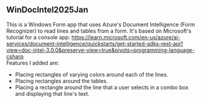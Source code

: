 ## WinDocIntel2025Jan
This is a Windows Form app that uses Azure's Document Intelligence (Form Recognizer) to read lines and tables from a form.  It's based on Microsoft's tutorial for a console app: https://learn.microsoft.com/en-us/azure/ai-services/document-intelligence/quickstarts/get-started-sdks-rest-api?view=doc-intel-3.0.0&preserve-view=true&pivots=programming-language-csharp  
Features I added are:
* Placing rectangles of varying colors around each of the lines.
* Placing rectangles around the tables.
* Placing a rectangle around the line that a user selects in a combo box and displaying that line's text.
